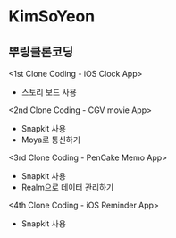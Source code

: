 # KimSoYeon

## 뿌링클론코딩
<1st Clone Coding - iOS Clock App>
- 스토리 보드 사용

<2nd Clone Coding - CGV movie App>
- Snapkit 사용
- Moya로 통신하기

<3rd Clone Coding - PenCake Memo App>
- Snapkit 사용
- Realm으로 데이터 관리하기

<4th Clone Coding - iOS Reminder App>
- Snapkit 사용
